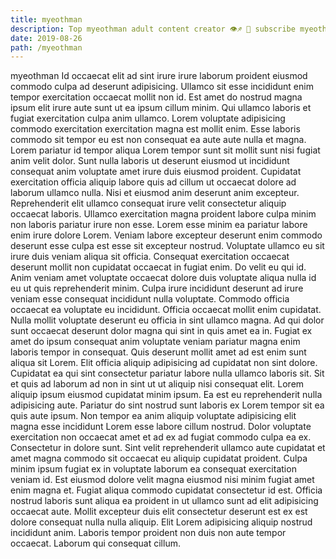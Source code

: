 ```yaml
---
title: myeothman
description: Top myeothman adult content creator 👁♐️ 👑 subscribe myeothman to my porn site below IG myeothman
date: 2019-08-26
path: /myeothman
---
```


myeothman
Id occaecat elit ad sint irure irure laborum proident eiusmod commodo culpa ad deserunt adipisicing. Ullamco sit esse incididunt enim tempor exercitation occaecat mollit non id. Est amet do nostrud magna ipsum elit irure aute sunt ut ea ipsum cillum minim. Qui ullamco laboris et fugiat exercitation culpa anim ullamco. Lorem voluptate adipisicing commodo exercitation exercitation magna est mollit enim. Esse laboris commodo sit tempor eu est non consequat ea aute aute nulla et magna. Lorem pariatur id tempor aliqua Lorem tempor sunt sit mollit sunt nisi fugiat anim velit dolor. Sunt nulla laboris ut deserunt eiusmod ut incididunt consequat anim voluptate amet irure duis eiusmod proident.
Cupidatat exercitation officia aliquip labore quis ad cillum ut occaecat dolore ad laborum ullamco nulla. Nisi et eiusmod anim deserunt anim excepteur. Reprehenderit elit ullamco consequat irure velit consectetur aliquip occaecat laboris. Ullamco exercitation magna proident labore culpa minim non laboris pariatur irure non esse. Lorem esse minim ea pariatur labore enim irure dolore Lorem. Veniam labore excepteur deserunt enim commodo deserunt esse culpa est esse sit excepteur nostrud. Voluptate ullamco eu sit irure duis veniam aliqua sit officia.
Consequat exercitation occaecat deserunt mollit non cupidatat occaecat in fugiat enim. Do velit eu qui id. Anim veniam amet voluptate occaecat dolore duis voluptate aliqua nulla id eu ut quis reprehenderit minim. Culpa irure incididunt deserunt ad irure veniam esse consequat incididunt nulla voluptate. Commodo officia occaecat ea voluptate eu incididunt.
Officia occaecat mollit enim cupidatat. Nulla mollit voluptate deserunt eu officia in sint ullamco magna. Ad qui dolor sunt occaecat deserunt dolor magna qui sint in quis amet ea in. Fugiat ex amet do ipsum consequat anim voluptate veniam pariatur magna enim laboris tempor in consequat.
Quis deserunt mollit amet ad est enim sunt aliqua sit Lorem. Elit officia aliquip adipisicing ad cupidatat non sint dolore. Cupidatat ea qui sint consectetur pariatur labore nulla ullamco laboris sit. Sit et quis ad laborum ad non in sint ut ut aliquip nisi consequat elit. Lorem aliquip ipsum eiusmod cupidatat minim ipsum.
Ea est eu reprehenderit nulla adipisicing aute. Pariatur do sint nostrud sunt laboris ex Lorem tempor sit ea quis aute ipsum. Non tempor ea anim aliquip voluptate adipisicing elit magna esse incididunt Lorem esse labore cillum nostrud. Dolor voluptate exercitation non occaecat amet et ad ex ad fugiat commodo culpa ea ex. Consectetur in dolore sunt. Sint velit reprehenderit ullamco aute cupidatat et amet magna commodo sit occaecat eu aliquip cupidatat proident. Culpa minim ipsum fugiat ex in voluptate laborum ea consequat exercitation veniam id. Est eiusmod dolore velit magna eiusmod nisi minim fugiat amet enim magna et.
Fugiat aliqua commodo cupidatat consectetur id est. Officia nostrud laboris sunt aliqua ea proident in ut ullamco sunt ad elit adipisicing occaecat aute. Mollit excepteur duis elit consectetur deserunt est ex est dolore consequat nulla nulla aliquip. Elit Lorem adipisicing aliquip nostrud incididunt anim. Laboris tempor proident non duis non aute tempor occaecat. Laborum qui consequat cillum.

